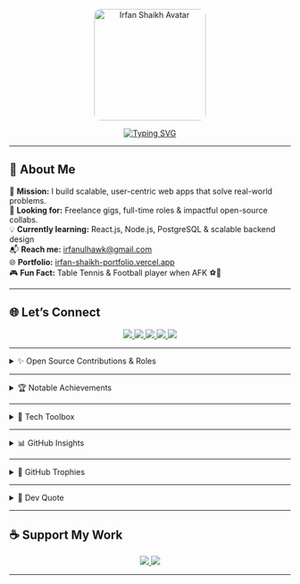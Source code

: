 <!-- Profile Banner -->
<p align="center">
  <a href="https://irfan-shaikh-portfolio.vercel.app/" target="_blank">
    <img 
      src="https://drive.google.com/uc?export=view&id=1aAuLkTW6j8nGlQJvVXVfyXcpxEDkTmqS" 
      alt="Irfan Shaikh Avatar" 
      width="200" 
      style="border-radius: 12px; max-width: 100%; height: auto;" 
    />
  </a>
</p>

<p align="center">
  <a href="https://irfan-shaikh-portfolio.vercel.app/" target="_blank">
    <img 
      src="https://readme-typing-svg.demolab.com?font=Fira+Code&weight=500&pause=1000&center=true&vCenter=true&width=1000&lines=Hi+there!+I'm+Irfan+Shaikh+%F0%9F%91%8B;Full+Stack+Developer;Open+Source+Contributor+%7C+Tech+Explorer+%F0%9F%9A%80" 
      alt="Typing SVG"
      style="max-width: 100%; height: auto;" 
    />
  </a>
</p>

---

## 🚀 About Me

🎯 **Mission:** I build scalable, user-centric web apps that solve real-world problems.  
💼 **Looking for:** Freelance gigs, full-time roles & impactful open-source collabs.  
💡 **Currently learning:** React.js, Node.js, PostgreSQL & scalable backend design  
📬 **Reach me:** [irfanulhawk@gmail.com](mailto:irfanulhawk@gmail.com)  
🌐 **Portfolio:** [irfan-shaikh-portfolio.vercel.app](https://irfan-shaikh-portfolio.vercel.app/)  
🎮 **Fun Fact:** Table Tennis & Football player when AFK ⚽🏓

---

## 🌐 Let’s Connect

<p align="center">
  <a href="https://linkedin.com/in/irfan-shaikh-8b5b94259/">
    <img src="https://img.shields.io/badge/LinkedIn-%230077B5.svg?style=for-the-badge&logo=linkedin&logoColor=white" />
  </a>
  <a href="https://x.com/iitzIrfan">
    <img src="https://img.shields.io/badge/X-%23111.svg?style=for-the-badge&logo=x&logoColor=white" />
  </a>
  <a href="https://discord.gg/irfan0504">
    <img src="https://img.shields.io/badge/Discord-%237289DA.svg?style=for-the-badge&logo=discord&logoColor=white" />
  </a>
  <a href="https://facebook.com/irfanulhawk.shaikh">
    <img src="https://img.shields.io/badge/Facebook-%231877F2.svg?style=for-the-badge&logo=facebook&logoColor=white" />
  </a>
  <a href="https://github.com/iitzIrFan">
    <img src="https://img.shields.io/badge/GitHub-181717?style=for-the-badge&logo=github&logoColor=white" />
  </a>
</p>

---

<details>
<summary>✨ Open Source Contributions & Roles</summary>

| 🌟 Project/Event | 🛠 Role | 📌 Highlights |
|------------------|--------|--------------|
| **GSSOC 2024** | 🧑‍🏫 Mentor | Ranked Top 19 among 500+ mentors |
| **SWOC** | 🧑‍🏫 Mentor | From Contributor ➜ Mentor |
| **SSOC (Season 3)** | 🧑‍💻 Contributor | Bug fixes, features, PR reviews |
| **Hacktoberfest** | 🌐 Contributor | Recommended by maintainers |

🎖 Holopin Badges:  
[![Holopin](https://holopin.me/iitzirfan)](https://holopin.io/@iitzirfan)

</details>

---

<details>
<summary>🏆 Notable Achievements</summary>

- 🥇 Top 3 – Devdash Hackathon (15+ teams)  
- 🧑‍🏫 Mentored 30+ contributors at GSSOC & SWOC  
- ⚙️ Volunteer – Infi League ATVC Motorsports  
- 👨‍💻 Active Hacker – Codement-24 Hackathon  
- 🧪 Currently contributing to **Qwik framework** (Builder.io)

</details>

---

<details>
<summary>🧠 Tech Toolbox</summary>

<details>
<summary><strong>🛠 Languages & Web Technologies</strong></summary>

![Java](https://img.shields.io/badge/Java-%23ED8B00.svg?style=for-the-badge&logo=openjdk&logoColor=white)  
![JavaScript](https://img.shields.io/badge/JavaScript-%23F7DF1E.svg?style=for-the-badge&logo=javascript&logoColor=black)  
![HTML5](https://img.shields.io/badge/HTML5-E34F26?style=for-the-badge&logo=html5&logoColor=white)  
![CSS3](https://img.shields.io/badge/CSS3-1572B6?style=for-the-badge&logo=css3&logoColor=white)  
![Python](https://img.shields.io/badge/Python-3670A0?style=for-the-badge&logo=python&logoColor=ffdd54)

</details>

<details>
<summary><strong>🧩 Frameworks & Libraries</strong></summary>

![React](https://img.shields.io/badge/React-%2361DAFB.svg?style=for-the-badge&logo=react&logoColor=black)  
![Node.js](https://img.shields.io/badge/Node.js-339933?style=for-the-badge&logo=node.js&logoColor=white)  
![Express.js](https://img.shields.io/badge/Express.js-404d59?style=for-the-badge&logo=express&logoColor=white)  
![TailwindCSS](https://img.shields.io/badge/Tailwind-%2338B2AC.svg?style=for-the-badge&logo=tailwind-css&logoColor=white)  
![TypeScript](https://img.shields.io/badge/TypeScript-007ACC?style=for-the-badge&logo=typescript&logoColor=white)  
![Chakra UI](https://img.shields.io/badge/Chakra%20UI-319795?style=for-the-badge&logo=chakraui&logoColor=white)

</details>

<details>
<summary><strong>🗄️ Databases</strong></summary>

![PostgreSQL](https://img.shields.io/badge/PostgreSQL-336791?style=for-the-badge&logo=postgresql&logoColor=white)  
![MySQL](https://img.shields.io/badge/MySQL-4479A1?style=for-the-badge&logo=mysql&logoColor=white)

</details>

<details>
<summary><strong>⚙️ Tools & Platforms</strong></summary>

![Git](https://img.shields.io/badge/Git-F05033?style=for-the-badge&logo=git&logoColor=white)  
![GitHub](https://img.shields.io/badge/GitHub-181717?style=for-the-badge&logo=github&logoColor=white)  
![Docker](https://img.shields.io/badge/Docker-0db7ed?style=for-the-badge&logo=docker&logoColor=white)  
![VS Code](https://img.shields.io/badge/VSCode-007ACC?style=for-the-badge&logo=visual-studio-code&logoColor=white)  
![Vercel](https://img.shields.io/badge/Vercel-000000?style=for-the-badge&logo=vercel&logoColor=white)

</details>

<details>
<summary><strong>📈 Competitive Programming</strong></summary>

[![LeetCode](https://img.shields.io/badge/LeetCode-FFA116?style=for-the-badge&logo=leetcode&logoColor=black)](https://leetcode.com/u/iitzIrfan/)  
[![CodeChef](https://img.shields.io/badge/CodeChef-5B4638?style=for-the-badge&logo=codechef&logoColor=white)](https://www.codechef.com/users/iitzirfan)  
[![GeeksforGeeks](https://img.shields.io/badge/GeeksforGeeks-2F8D46?style=for-the-badge&logo=geeksforgeeks&logoColor=white)](https://www.geeksforgeeks.org/user/iitzirfan/)

</details>

</details>

---

<details>
<summary>📊 GitHub Insights</summary>

<p align="center">
  <img src="https://github-readme-stats.vercel.app/api?username=iitzIrFan&theme=radical&show_icons=true&hide_border=false" alt="GitHub Stats" />
  <br/>
  <img src="https://github-readme-streak-stats.herokuapp.com/?user=iitzIrFan&theme=radical&hide_border=false" alt="GitHub Streak" />
  <br/>
  <img src="https://github-readme-stats.vercel.app/api/top-langs/?username=iitzIrFan&layout=compact&theme=radical&hide_border=false" alt="Top Langs" />
</p>

</details>

---

<details>
<summary>🏅 GitHub Trophies</summary>

<p align="center">
  <img src="https://github-profile-trophy.vercel.app/?username=iitzIrFan&theme=radical&margin-w=6&no-frame=false" alt="GitHub Trophies" />
</p>

</details>

---

<details>
<summary>💬 Dev Quote</summary>

<p align="center">
  <img src="https://quotes-github-readme.vercel.app/api?type=horizontal&theme=radical" alt="Quote" />
</p>

</details>

---

## ☕ Support My Work

<p align="center">
    <a href="https://github.com/sponsors/iitzIrFan">
    <img src="https://img.shields.io/badge/GitHub%20Sponsors-EA4AAA?style=for-the-badge&logo=githubsponsors&logoColor=white" />
  </a>
  <a href="https://buymeacoffee.com/iitzirfan">
    <img src="https://img.shields.io/badge/Buy%20Me%20a%20Coffee-ffdd00?style=for-the-badge&logo=buy-me-a-coffee&logoColor=black" />
  </a>
</p>

---

<!-- 🔥 Designed & powered by ChatGPT + GPRM + Irfan Shaikh -->
